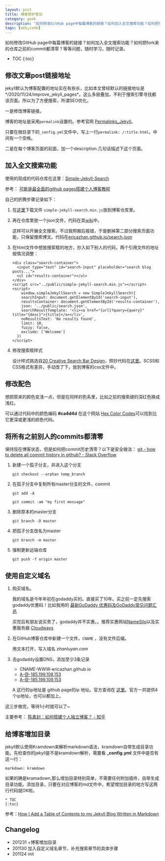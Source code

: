 ```yaml
---
layout: post
title: 博客修护笔记
category: geek
description: "如何修改GitHub page中每篇博客的链接？如何加入全文搜索功能？如何把fork来的仓库之前的commit都清零？"
tags: [web,code]
---
```


如何修改GitHub page中每篇博客的链接？如何加入全文搜索功能？如何把fork来的仓库之前的commit都清零？等等问题，随时学习，随时记录。

* TOC
{:toc}

## 修改文章post链接地址

jekyll默认为博客配置的地址实在有些长，比如本文曾经默认的链接地址是*/2020/11/24/improve_jekyll_pages*。这么多层叠加，不利于搜索引擎寻找都该页面。所以为了方便搜索，所谓SEO优化。

一是修改博客链接。

博客的地址是采用`permalink`设置的。参考官网 [Permalinks_Jekyll](https://jekyllrb.com/docs/permalinks/)。

只要在根目录下的`_config.yml`文件中，写上一行`permalink: /:title.html`。中间有一个空格。

二是在每个博客页面的前面，加一个description.几句话描述下这个页面。

## 加入全文搜索功能

使用的现成的代码仓库在这里：[Simple-Jekyll-Search](https://github.com/christian-fei/Simple-Jekyll-Search)

参考： [可能是最全面的github pages搭建个人博客教程](https://lemonchann.github.io/create_blog_with_github_pages/)

自己的折腾步骤记录如下：

1. 在[这里](https://github.com/christian-fei/Simple-Jekyll-Search/tree/master/example/js)下载文件 `simple-jekyll-search.min.js`放到博客仓库里。

2. 再在仓库里放一个json文件，代码在其[wiki](https://github.com/christian-fei/Simple-Jekyll-Search/wiki#enabling-full-text-search)中。

   这样可以开展全文搜索。不过我照搬后报错，于是删掉第二部分搜索页面功能，只保留搜索博文。代码在[ericazhan.github.io/search.json](https://github.com/ericazhan/ericazhan.github.io/blob/master/public/search.json)

3. 在html文件中想放搜索框的地方，抄入如下别人的代码，两个引用文件的地址按情况调整：

    ```
    <div class="search-container">
      <input type="text" id="search-input" placeholder="search blog posts...">
      <ul id="results-container"></ul>
    </div>
    <script src="../public/simple-jekyll-search.min.js"></script>
    <script>
        window.simpleJekyllSearch = new SimpleJekyllSearch({
        searchInput: document.getElementById('search-input'),
        resultsContainer: document.getElementById('results-container'),
        json: '../public/search.json',
        searchResultTemplate: '<li><a href="{url}?query={query}" title="{desc}">{title}</a></li>',
        noResultsText: 'No results found',
        limit: 10,
        fuzzy: false,
        exclude: ['Welcome']
      })
    </script>
    ```

4. 修改搜索框样式

   设计样式挑选自[20 Creative Search Bar Design](https://www.mockplus.com/blog/post/search-bar-design)，照抄代码在[这里](https://codepen.io/AlbertFeynman/pen/BPvzWZ)。SCSS和CSS格式有差异，手动改了下，放到博客的css文件中。

## 修改配色

想把原来的颜色变浅一点，但是在同样的色系里，比如之前的搜索键的深红色换成浅红。

可以通过代码中的颜色编码 **#ca4d4d** 在这个网站 [Hex Color Codes](https://color-hex.org/color/ca4d4d)可以找到比它更深或更浅的颜色代码。

## 将所有之前别人的commits都清零

保持现在博客状态，但是如何把commit历史清零？以下是安全做法：
[git - how to delete all commit history in github? - Stack Overflow](https://stackoverflow.com/questions/13716658/how-to-delete-all-commit-history-in-github)

1. 新建一个孤子分支，并进入这个分支

    `git checkout --orphan temp_branch`

2. 在孤子分支中复制所有master分支的文件，commit

    `git add -A`

    `git commit -am "my first message"`

3. 删除原本的master分支

    `git branch -D master`

4. 把孤子分支改名为master

    `git branch -m master`

5. 强制更新远端仓库

    `git push -f origin master`

## 使用自定义域名

1. 购买域名。

   我的域名是今年年初在godaddy买的。直接买了10年。买之前一定先搜索 godaddy优惠码！比如我用的 [最新GoDaddy 优惠码及GoDaddy常见问题汇总](https://www.laozuo.org/godaddy-youhuima)

   买完后有朋友说买贵了，godaddy并不实惠。。推荐实惠网站[NameSilo](https://www.namesilo.com/)以及实惠服务器 [Cloudways](https://www.cloudways.com/en/) 

2. 在GitHub博客仓库中新建一个文件，`CNAME` ，没有文件后缀。

   用文本打开，写入域名 *zhanluyan.com*

3. 去godaddy设置DNS，添加至少3条记录

   - CNAME-WWW-ericazhan.github.io
   - A-@-185.199.108.153
   - A-@-185.199.109.153

   A 这行的ip地址是 github page的ip 地址。官方查询在 [这里](https://docs.github.com/en/free-pro-team@latest/github/working-with-github-pages/managing-a-custom-domain-for-your-github-pages-site)。官方一共提供4个ip地址，也可以都加上。

这三步做完，等待1小时就可以了~ 

主要参考： [陈素封：如何搭建个人独立博客？ - 知乎](https://www.zhihu.com/question/20463581/answer/25478916)

## 给博客增加目录

jekyll默认使用Kramdown来解析markdown语法，kramdown自带生成目录功能。先检查你的jekyll是不是kramdown解析，需要看 **_config.yml** 文件中是否有这一行：

```
markdown: kramdown
```


如果的确是kramadown,那么增加目录特别简单，不需要任何附加插件，自带生成目录功能。添加目录，只要在对应博客的md文件中，希望增加目录的地方写这两行代码就OK啦。

```
* TOC
{:toc}
```


参考：[How I Add a Table of Contents to my Jekyll Blog Written in Markdown](http://www.seanbuscay.com/blog/jekyll-toc-markdown/)

## Changelog

- 201231 +博客增加目录
- 201130 加入自定义域名章节，补充搜索章节的具体步骤
- 201124 init